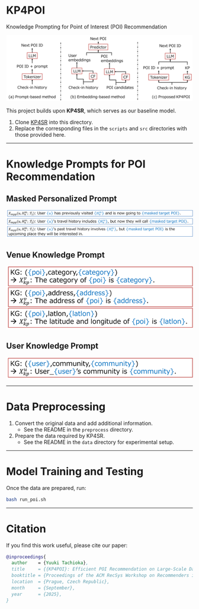 # KP4POI
Knowledge Prompting for Point of Interest (POI) Recommendation

![KP4POI](image/LLM_recom.png)

This project builds upon **KP4SR**, which serves as our baseline model.

1. Clone [KP4SR](https://github.com/zhaijianyang/kp4sr) into this directory.  
2. Replace the corresponding files in the `scripts` and `src` directories with those provided here.

---

# Knowledge Prompts for POI Recommendation

## Masked Personalized Prompt
![MPP](image/mpp.png)

## Venue Knowledge Prompt
![kp_venue](image/kp_venue.png)

## User Knowledge Prompt
![kp_user](image/kp_user.png)

---

# Data Preprocessing
1. Convert the original data and add additional information.  
   - See the README in the `preprocess` directory.  
2. Prepare the data required by KP4SR.  
   - See the README in the `data` directory for experimental setup.  

---

# Model Training and Testing
Once the data are prepared, run:

```bash
bash run_poi.sh
```

---
# Citation
If you find this work useful, please cite our paper:
```bibtex
@inproceedings{
  author    = {Yuuki Tachioka},
  title     = {{KP4POI}: Efficient POI Recommendation on Large-Scale Datasets via Knowledge Prompting of Venues and Users},
  booktitle = {Proceedings of the ACM RecSys Workshop on Recommenders in Tourism @ 19th ACM Conference on Recommender Systems (RecSys 2025)},
  location  = {Prague, Czech Republic},
  month     = {September},
  year      = {2025},
}
```
